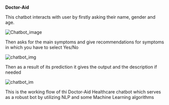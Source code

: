 **Doctor-Aid**

This chatbot interacts with user by firstly asking their name, gender and age.

![Chatbot_image](https://github.com/Keerthana203/Microsoft_Hackathon/assets/129830843/1042e858-6dbb-495c-bd0e-16ea085c562a)

Then asks for the main symptoms and give recommendations for symptoms in which you have to select Yes/No


![chatbot_img](https://github.com/Keerthana203/Microsoft_Hackathon/assets/129830843/590fd806-02c6-414e-8db8-bc9b238bf7c8)


Then as a result of its prediction it gives the output and the description if needed

![chatbot_im](https://github.com/Keerthana203/Microsoft_Hackathon/assets/129830843/3e65965e-8a33-4c6a-8213-aaf1ae12157f)


This is the working flow of thi Doctor-Aid Healthcare chatbot which serves as a robust bot by utilizing NLP and some Machine Learning algorithms
